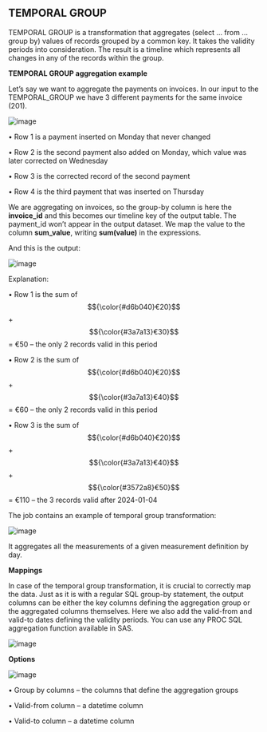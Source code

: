 ## **TEMPORAL GROUP**

TEMPORAL GROUP is a transformation that aggregates (select … from … group by) values of records grouped by a common key. It takes the validity periods into consideration. The result is a timeline which represents all changes in any of the records within the group.

**TEMPORAL GROUP aggregation example**

Let’s say we want to aggregate the payments on invoices.
In our input to the TEMPORAL_GROUP we have 3 different payments for the same invoice (201). 

![image](https://github.com/user-attachments/assets/af6aa43d-1a9b-4a31-ac4d-a3e1d50158a7)

•	Row 1 is a payment inserted on Monday that never changed

•	Row 2 is the second payment also added on Monday, which value was later corrected on Wednesday

•	Row 3 is the corrected record of the second payment

•	Row 4 is the third payment that was inserted on Thursday

We are aggregating on invoices, so the group-by column is here the **invoice_id** and this becomes our timeline key of the output table. The payment_id won’t appear in the output dataset. 
We map the value to the column **sum_value**, writing **sum(value)** in the expressions.

And this is the output:

![image](https://github.com/user-attachments/assets/06ce16e2-e095-4aa7-a9c7-974cdc9247f2)

Explanation:

•	Row 1 is the sum of $${\color{#d6b040}€20}$$ + $${\color{#3a7a13}€30}$$ = €50  – the only 2 records valid in this period

•	Row 2 is the sum of $${\color{#d6b040}€20}$$ + $${\color{#3a7a13}€40}$$ = €60  – the only 2 records valid in this period

•	Row 3 is the sum of $${\color{#d6b040}€20}$$ + $${\color{#3a7a13}€40}$$ + $${\color{#3572a8}€50}$$ = €110 – the 3 records valid after 2024-01-04

The job contains an example of temporal group transformation:

![image](https://github.com/user-attachments/assets/fc1690e5-3ee1-4429-b5ac-4e70e9caf663)

It aggregates all the measurements of a given measurement definition by day.

**Mappings**

In case of the temporal group transformation, it is crucial to correctly map the data. Just as it is with a regular SQL group-by statement, the output columns can be either the key columns defining the aggregation group or the aggregated columns themselves. Here we also add the valid-from and valid-to dates defining the validity periods. You can use any PROC SQL aggregation function available in SAS.

![image](https://github.com/user-attachments/assets/a3ff58cb-435e-426d-8a50-34e685265577)

**Options**

![image](https://github.com/user-attachments/assets/f8a4988c-c384-4ab2-91c1-c03bd9ac0a57)

•	Group by columns – the columns that define the aggregation groups

•	Valid-from column – a datetime column 

•	Valid-to column – a datetime column

